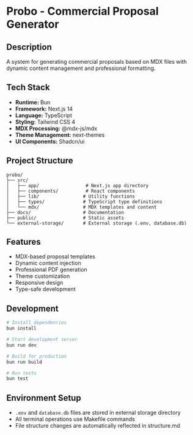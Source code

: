 # Probo - Commercial Proposal Generator

## Description
A system for generating commercial proposals based on MDX files with dynamic content management and professional formatting.

## Tech Stack
- **Runtime:** Bun
- **Framework:** Next.js 14
- **Language:** TypeScript
- **Styling:** Tailwind CSS 4
- **MDX Processing:** @mdx-js/mdx
- **Theme Management:** next-themes
- **UI Components:** Shadcn/ui

## Project Structure
```
probo/
├── src/
│   ├── app/                 # Next.js app directory
│   ├── components/          # React components
│   ├── lib/                # Utility functions
│   ├── types/              # TypeScript type definitions
│   └── mdx/                # MDX templates and content
├── docs/                   # Documentation
├── public/                 # Static assets
└── external-storage/       # External storage (.env, database.db)
```

## Features
- MDX-based proposal templates
- Dynamic content injection
- Professional PDF generation
- Theme customization
- Responsive design
- Type-safe development

## Development
```bash
# Install dependencies
bun install

# Start development server
bun run dev

# Build for production
bun run build

# Run tests
bun test
```

## Environment Setup
- `.env` and `database.db` files are stored in external storage directory
- All terminal operations use Makefile commands
- File structure changes are automatically reflected in structure.md
